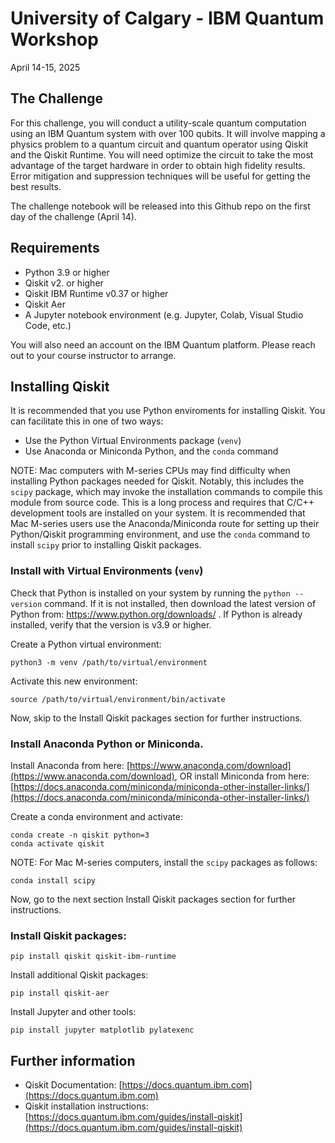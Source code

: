 # University of Calgary - IBM Quantum Workshop

April 14-15, 2025

## The Challenge

For this challenge, you will conduct a utility-scale quantum computation using an IBM Quantum system with over 100 qubits. It will involve mapping a physics problem to a quantum circuit and quantum operator using Qiskit and the Qiskit Runtime. You will need optimize the circuit to take the most advantage of the target hardware in order to obtain high fidelity results. Error mitigation and suppression techniques will be useful for getting the best results.

The challenge notebook will be released into this Github repo on the first day of the challenge (April 14).

## Requirements

- Python 3.9 or higher
- Qiskit v2. or higher
- Qiskit IBM Runtime v0.37 or higher
- Qiskit Aer
- A Jupyter notebook environment (e.g. Jupyter, Colab, Visual Studio Code, etc.)

You will also need an account on the IBM Quantum platform. Please reach out to your course instructor to arrange.

## Installing Qiskit

It is recommended that you use Python enviroments for installing Qiskit. You can facilitate this in one of two ways:

- Use the Python Virtual Environments package (```venv```)
- Use Anaconda or Miniconda Python, and the ```conda``` command

NOTE: Mac computers with M-series CPUs may find difficulty when installing Python packages needed for Qiskit. Notably, this includes the ```scipy``` package, which may invoke the installation commands to compile this module from source code. This is a long process and requires that C/C++ development tools are installed on your system. It is recommended that Mac M-series users use the Anaconda/Miniconda route for setting up their Python/Qiskit programming environment, and use the ```conda``` command to install ```scipy``` prior to installing Qiskit packages.

### Install with Virtual Environments (```venv```)

Check that Python is installed on your system by running the ```python --version``` command. If it is not installed, then download the latest version of Python from: https://www.python.org/downloads/ . If Python is already installed, verify that the version is v3.9 or higher.

Create a Python virtual environment:
```
python3 -m venv /path/to/virtual/environment
```

Activate this new environment:
```
source /path/to/virtual/environment/bin/activate
```

Now, skip to the Install Qiskit packages section for further instructions.

### Install Anaconda Python or Miniconda.

Install Anaconda from here: [https://www.anaconda.com/download](https://www.anaconda.com/download), OR
install Miniconda from here: [https://docs.anaconda.com/miniconda/miniconda-other-installer-links/](https://docs.anaconda.com/miniconda/miniconda-other-installer-links/)

Create a conda environment and activate:
```
conda create -n qiskit python=3
conda activate qiskit
```

NOTE: For Mac M-series computers, install the ```scipy``` packages as follows:
```
conda install scipy
```

Now, go to the next section Install Qiskit packages section for further instructions.

### Install Qiskit packages:
```
pip install qiskit qiskit-ibm-runtime
```

Install additional Qiskit packages:
```
pip install qiskit-aer 
```

Install Jupyter and other tools:
```
pip install jupyter matplotlib pylatexenc
```

## Further information

- Qiskit Documentation: [https://docs.quantum.ibm.com](https://docs.quantum.ibm.com)
- Qiskit installation instructions: [https://docs.quantum.ibm.com/guides/install-qiskit](https://docs.quantum.ibm.com/guides/install-qiskit)
